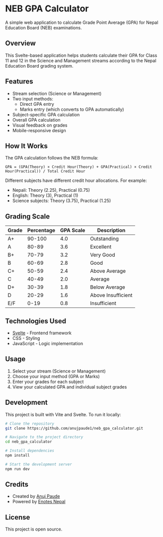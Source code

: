 
# NEB GPA Calculator

A simple web application to calculate Grade Point Average (GPA) for Nepal Education Board (NEB) examinations.

## Overview

This Svelte-based application helps students calculate their GPA for Class 11 and 12 in the Science and Management streams according to the Nepal Education Board grading system.

## Features

- Stream selection (Science or Management)
- Two input methods:
  - Direct GPA entry 
  - Marks entry (which converts to GPA automatically)
- Subject-specific GPA calculation
- Overall GPA calculation
- Visual feedback on grades
- Mobile-responsive design

## How It Works

The GPA calculation follows the NEB formula:

```
GPA = (GPA(Theory) × Credit Hour(Theory) + GPA(Practical) × Credit Hour(Practical)) / Total Credit Hour
```

Different subjects have different credit hour allocations. For example:
- Nepali: Theory (2.25), Practical (0.75)
- English: Theory (3), Practical (1)
- Science subjects: Theory (3.75), Practical (1.25)

## Grading Scale

| Grade | Percentage | GPA Scale | Description |
|-------|------------|-----------|-------------|
| A+    | 90-100     | 4.0       | Outstanding |
| A     | 80-89      | 3.6       | Excellent   |
| B+    | 70-79      | 3.2       | Very Good   |
| B     | 60-69      | 2.8       | Good        |
| C+    | 50-59      | 2.4       | Above Average |
| C     | 40-49      | 2.0       | Average     |
| D+    | 30-39      | 1.8       | Below Average |
| D     | 20-29      | 1.6       | Above Insufficient |
| E/F   | 0-19       | 0.8       | Insufficient |

## Technologies Used

- [Svelte](https://svelte.dev/) - Frontend framework
- CSS - Styling
- JavaScript - Logic implementation

## Usage

1. Select your stream (Science or Management)
2. Choose your input method (GPA or Marks)
3. Enter your grades for each subject
4. View your calculated GPA and individual subject grades

## Development

This project is built with Vite and Svelte. To run it locally:

```bash
# Clone the repository
git clone https://github.com/anujpaude1/neb_gpa_calculator.git

# Navigate to the project directory
cd neb_gpa_calculator

# Install dependencies
npm install

# Start the development server
npm run dev
```

## Credits

- Created by [Anuj Paude](https://github.com/anujpaude1)
- Powered by [Enotes Nepal](https://www.enotesnepal.com)

## License

This project is open source.